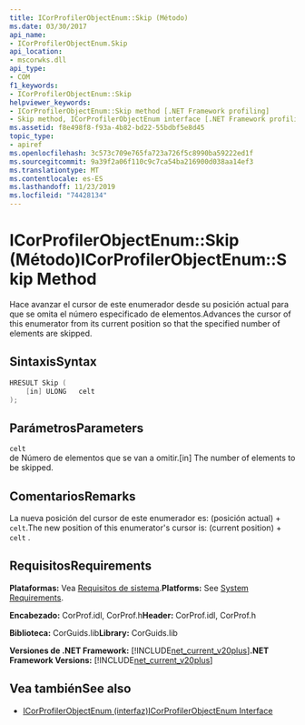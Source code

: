 ```yaml
---
title: ICorProfilerObjectEnum::Skip (Método)
ms.date: 03/30/2017
api_name:
- ICorProfilerObjectEnum.Skip
api_location:
- mscorwks.dll
api_type:
- COM
f1_keywords:
- ICorProfilerObjectEnum::Skip
helpviewer_keywords:
- ICorProfilerObjectEnum::Skip method [.NET Framework profiling]
- Skip method, ICorProfilerObjectEnum interface [.NET Framework profiling]
ms.assetid: f8e498f8-f93a-4b82-bd22-55bdbf5e8d45
topic_type:
- apiref
ms.openlocfilehash: 3c573c709e765fa723a726f5c8990ba59222ed1f
ms.sourcegitcommit: 9a39f2a06f110c9c7ca54ba216900d038aa14ef3
ms.translationtype: MT
ms.contentlocale: es-ES
ms.lasthandoff: 11/23/2019
ms.locfileid: "74428134"
---
```

# <a name="icorprofilerobjectenumskip-method"></a><span data-ttu-id="f8cb6-102">ICorProfilerObjectEnum::Skip (Método)</span><span class="sxs-lookup"><span data-stu-id="f8cb6-102">ICorProfilerObjectEnum::Skip Method</span></span>
<span data-ttu-id="f8cb6-103">Hace avanzar el cursor de este enumerador desde su posición actual para que se omita el número especificado de elementos.</span><span class="sxs-lookup"><span data-stu-id="f8cb6-103">Advances the cursor of this enumerator from its current position so that the specified number of elements are skipped.</span></span>  
  
## <a name="syntax"></a><span data-ttu-id="f8cb6-104">Sintaxis</span><span class="sxs-lookup"><span data-stu-id="f8cb6-104">Syntax</span></span>  
  
```cpp  
HRESULT Skip (  
    [in] ULONG   celt  
);  
```  
  
## <a name="parameters"></a><span data-ttu-id="f8cb6-105">Parámetros</span><span class="sxs-lookup"><span data-stu-id="f8cb6-105">Parameters</span></span>  
 `celt`  
 <span data-ttu-id="f8cb6-106">de Número de elementos que se van a omitir.</span><span class="sxs-lookup"><span data-stu-id="f8cb6-106">[in] The number of elements to be skipped.</span></span>  
  
## <a name="remarks"></a><span data-ttu-id="f8cb6-107">Comentarios</span><span class="sxs-lookup"><span data-stu-id="f8cb6-107">Remarks</span></span>  
 <span data-ttu-id="f8cb6-108">La nueva posición del cursor de este enumerador es: (posición actual) + `celt`.</span><span class="sxs-lookup"><span data-stu-id="f8cb6-108">The new position of this enumerator's cursor is: (current position) + `celt` .</span></span>  
  
## <a name="requirements"></a><span data-ttu-id="f8cb6-109">Requisitos</span><span class="sxs-lookup"><span data-stu-id="f8cb6-109">Requirements</span></span>  
 <span data-ttu-id="f8cb6-110">**Plataformas:** Vea [Requisitos de sistema](../../../../docs/framework/get-started/system-requirements.md).</span><span class="sxs-lookup"><span data-stu-id="f8cb6-110">**Platforms:** See [System Requirements](../../../../docs/framework/get-started/system-requirements.md).</span></span>  
  
 <span data-ttu-id="f8cb6-111">**Encabezado:** CorProf.idl, CorProf.h</span><span class="sxs-lookup"><span data-stu-id="f8cb6-111">**Header:** CorProf.idl, CorProf.h</span></span>  
  
 <span data-ttu-id="f8cb6-112">**Biblioteca:** CorGuids.lib</span><span class="sxs-lookup"><span data-stu-id="f8cb6-112">**Library:** CorGuids.lib</span></span>  
  
 <span data-ttu-id="f8cb6-113">**Versiones de .NET Framework:** [!INCLUDE[net_current_v20plus](../../../../includes/net-current-v20plus-md.md)]</span><span class="sxs-lookup"><span data-stu-id="f8cb6-113">**.NET Framework Versions:** [!INCLUDE[net_current_v20plus](../../../../includes/net-current-v20plus-md.md)]</span></span>  
  
## <a name="see-also"></a><span data-ttu-id="f8cb6-114">Vea también</span><span class="sxs-lookup"><span data-stu-id="f8cb6-114">See also</span></span>

- [<span data-ttu-id="f8cb6-115">ICorProfilerObjectEnum (interfaz)</span><span class="sxs-lookup"><span data-stu-id="f8cb6-115">ICorProfilerObjectEnum Interface</span></span>](../../../../docs/framework/unmanaged-api/profiling/icorprofilerobjectenum-interface.md)
